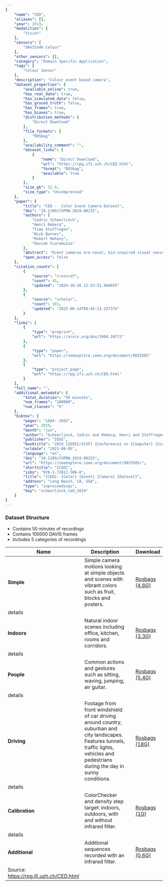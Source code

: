 ```yaml
---
{
    "name": "CED",
    "aliases": [],
    "year": 2019,
    "modalities": [
        "Vision"
    ],
    "sensors": [
        "DAVIS346 Colour"
    ],
    "other_sensors": [],
    "category": "Domain Specific Application",
    "tags": [
        "Colour Sensor"
    ],
    "description": "Colour event based camera",
    "dataset_properties": {
        "available_online": true,
        "has_real_data": true,
        "has_simulated_data": false,
        "has_ground_truth": false,
        "has_frames": true,
        "has_biases": true,
        "distribution_methods": [
            "Direct Download"
        ],
        "file_formats": [
            "ROSbag"
        ],
        "availability_comment": "",
        "dataset_links": [
            {
                "name": "Direct Download",
                "url": "https://rpg.ifi.uzh.ch/CED.html",
                "format": "ROSbag",
                "available": true
            }
        ],
        "size_gb": 32.9,
        "size_type": "Uncompressed"
    },
    "paper": {
        "title": "CED -  Color Event Camera Dataset",
        "doi": "10.1109/CVPRW.2019.00215",
        "authors": [
            "Cedric Scheerlinck",
            "Henri Rebecq",
            "Timo Stoffregen",
            "Nick Barnes",
            "Robert Mahony",
            "Davide Scaramuzza"
        ],
        "abstract": "Event cameras are novel, bio-inspired visual sensors, whose pixels output asynchronous and independent timestamped spikes at local intensity changes, called \u2018events\u2019. Event cameras offer advantages over conventional framebased cameras in terms of latency, high dynamic range (HDR) and temporal resolution. Until recently, event cameras have been limited to outputting events in the intensity channel, however, recent advances have resulted in the development of color event cameras, such as the ColorDAVIS346. In this work, we present and release the \ufb01rst Color Event Camera Dataset (CED), containing 50 minutes of footage with both color frames and events. CED features a wide variety of indoor and outdoor scenes, which we hope will help drive forward event-based vision research. We also present an extension of the event camera simulator ESIM [1] that enables simulation of color events. Finally, we present an evaluation of three state-of-the-art image reconstruction methods that can be used to convert the ColorDAVIS346 into a continuous-time, HDR, color video camera to visualise the event stream, and for use in downstream vision applications.",
        "open_access": false
    },
    "citation_counts": [
        {
            "source": "crossref",
            "count": 45,
            "updated": "2024-10-26 12:53:51.904655"
        },
        {
            "source": "scholar",
            "count": 101,
            "updated": "2025-06-14T09:45:13.257374"
        }
    ],
    "links": [
        {
            "type": "preprint",
            "url": "https://arxiv.org/abs/1904.10772"
        },
        {
            "type": "paper",
            "url": "https://ieeexplore.ieee.org/document/9025505"
        },
        {
            "type": "project_page",
            "url": "https://rpg.ifi.uzh.ch/CED.html"
        }
    ],
    "full_name": "",
    "additional_metadata": {
        "total_duration": "50 minutes",
        "num_frames": "100000",
        "num_classes": "5"
    },
    "bibtex": {
        "pages": "1684--1693",
        "year": 2019,
        "month": "jun",
        "author": "Scheerlinck, Cedric and Rebecq, Henri and Stoffregen, Timo and Barnes, Nick and Mahony, Robert and Scaramuzza, Davide",
        "publisher": "IEEE",
        "booktitle": "2019 {IEEE}/{CVF} {Conference} on {Computer} {Vision} and {Pattern} {Recognition} {Workshops} ({CVPRW})",
        "urldate": "2023-09-05",
        "language": "en",
        "doi": "10.1109/CVPRW.2019.00215",
        "url": "https://ieeexplore.ieee.org/document/9025505/",
        "shorttitle": "{CED}",
        "isbn": "978-1-72812-506-0",
        "title": "{CED}: {Color} {Event} {Camera} {Dataset}",
        "address": "Long Beach, CA, USA",
        "type": "inproceedings",
        "key": "scheerlinck_ced_2019"
    }
}
---
```


### Dataset Structure

- Contains 50 minutes of recordings
- Contains 100000 DAVIS frames
- Includes 5 categories of recordings

| **Name**                                | **Description**                                                                                                                                                                           |     | **Download**                                                                       |
| --------------------------------------- | ----------------------------------------------------------------------------------------------------------------------------------------------------------------------------------------- | --- | ---------------------------------------------------------------------------------- |
| **Simple**                              | Simple camera motions looking at simple objects and scenes with vibrant colors such as fruit, blocks and posters.                                                                         |     | [Rosbags (4.6G)](https://rpg.ifi.uzh.ch/datasets/CED/CED_simple.zip)               |
| details                                 |                                                                                                                                                                                           |     |                                                                                    |
| **Indoors**                             | Natural indoor scenes including office, kitchen, rooms and corridors.                                                                                                                     |     | [Rosbags (3.3G)](https://rpg.ifi.uzh.ch/datasets/CED/CED_indoors.zip)              |
| details                                 |                                                                                                                                                                                           |     |                                                                                    |
| **People**                              | Common actions and gestures such as sitting, waving, jumping, air guitar.                                                                                                                 |     | [Rosbags (5.4G)](https://rpg.ifi.uzh.ch/datasets/CED/CED_people.zip)               |
| details                                 |                                                                                                                                                                                           |     |                                                                                    |
| **Driving**                             | Footage from front windshield of car driving around country, suburban and city landscapes. Features tunnels, traffic lights, vehicles and pedestrians during the day in sunny conditions. |     | [Rosbags (18G)](https://rpg.ifi.uzh.ch/datasets/CED/CED_driving.zip)               |
| details                                 |                                                                                                                                                                                           |     |                                                                                    |
| **Calibration**                         | ColorChecker and density step target: indoors, outdoors, with and without infrared filter.                                                                                                |     | [Rosbags (1G)](https://rpg.ifi.uzh.ch/datasets/CED/CED_calibration.zip)            |
| details                                 |                                                                                                                                                                                           |     |                                                                                    |
| **Additional**                          | Additional sequences recorded with an infrared filter.                                                                                                                                    |     | [Rosbags (0.6G)](https://rpg.ifi.uzh.ch/datasets/CED/CED_additional_IR_filter.zip) |
| Source: https://rpg.ifi.uzh.ch/CED.html |                                                                                                                                                                                           |     |                                                                                    |
